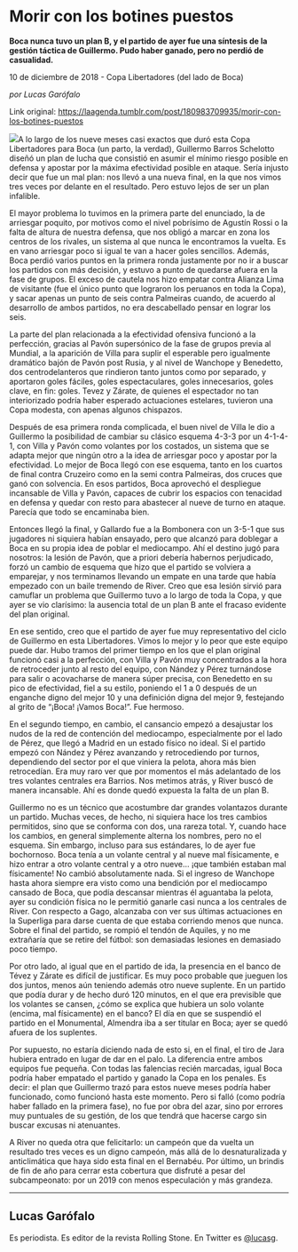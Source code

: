 # Morir con los botines puestos

**Boca nunca tuvo un plan B, y el partido de ayer fue una síntesis de la gestión táctica de Guillermo. Pudo haber ganado, pero no perdió de casualidad.**

10 de diciembre de 2018 - Copa Libertadores (del lado de Boca)

_por Lucas Garófalo_

Link original: https://laagenda.tumblr.com/post/180983709935/morir-con-los-botines-puestos

![](https://64.media.tumblr.com/b57284f709401dc0d02aecee5ca6b12d/tumblr_inline_pjiz57LRIk1t6q87u_500.jpg)A lo largo de los
nueve meses casi exactos que duró esta Copa Libertadores para Boca (un parto,
la verdad), Guillermo Barros Schelotto diseñó un plan de lucha que consistió en
asumir el mínimo riesgo posible en defensa y apostar por la máxima efectividad
posible en ataque. Sería injusto decir que fue un mal
plan: nos llevó a una nueva final, en la que nos vimos tres veces por delante
en el resultado. Pero estuvo lejos de ser un plan infalible. 

El mayor problema lo tuvimos en la primera
parte del enunciado, la de arriesgar poquito, por motivos como el nivel
pobrísimo de Agustín Rossi o la falta de altura de nuestra defensa, que nos
obligó a marcar en zona los centros de los rivales, un sistema al que nunca le
encontramos la vuelta. Es en vano arriesgar poco si igual te van a hacer goles
sencillos. Además, Boca perdió varios puntos en la primera ronda justamente por
no ir a buscar los partidos con más decisión, y estuvo a punto de quedarse
afuera en la fase de grupos. El exceso de cautela nos hizo empatar contra
Alianza Lima de visitante (fue el único punto que lograron los peruanos en toda
la Copa), y sacar apenas un punto de seis contra Palmeiras cuando, de acuerdo
al desarrollo de ambos partidos, no era descabellado pensar en lograr los seis. 



La parte del plan relacionada a la efectividad
ofensiva funcionó a la perfección, gracias al Pavón supersónico de la fase de
grupos previa al Mundial, a la aparición de Villa para suplir el esperable pero
igualmente dramático bajón de Pavón post Rusia, y al nivel de Wanchope y
Benedetto, dos centrodelanteros que rindieron tanto juntos como por separado, y
aportaron goles fáciles, goles espectaculares, goles innecesarios, goles clave,
en fin: goles. Tevez y Zárate, de quienes el espectador no tan interiorizado
podría haber esperado actuaciones estelares, tuvieron una Copa modesta, con
apenas algunos chispazos. 

Después de esa primera ronda complicada, el
buen nivel de Villa le dio a Guillermo la posibilidad de cambiar su clásico
esquema 4-3-3 por un 4-1-4-1, con Villa y Pavón como volantes por los costados,
un sistema que se adapta mejor que ningún otro a la idea de arriesgar poco y
apostar por la efectividad. Lo mejor de Boca llegó con ese esquema, tanto en
los cuartos de final contra Cruzeiro como en la semi contra Palmeiras, dos
cruces que ganó con solvencia. En esos partidos, Boca aprovechó el despliegue
incansable de Villa y Pavón, capaces de cubrir los espacios con tenacidad en
defensa y quedar con resto para abastecer al nueve de turno en ataque. Parecía
que todo se encaminaba bien. 

Entonces llegó la final, y Gallardo fue a la
Bombonera con un 3-5-1 que sus jugadores ni siquiera habían ensayado, pero que
alcanzó para doblegar a Boca en su propia idea de poblar el mediocampo. Ahí el
destino jugó para nosotros: la lesión de Pavón, que a priori debería habernos
perjudicado, forzó un cambio de esquema que hizo que el partido se volviera a
emparejar, y nos terminamos llevando un empate en una tarde que había empezado
con un baile tremendo de River. Creo que esa lesión sirvió para camuflar un
problema que Guillermo tuvo a lo largo de toda la Copa, y que ayer se vio
clarísimo: la ausencia total de un plan B ante el fracaso evidente del plan
original. 

En ese sentido, creo que el partido de ayer
fue muy representativo del ciclo de Guillermo en esta Libertadores. Vimos lo
mejor y lo peor que este equipo puede dar. Hubo tramos del primer tiempo en los
que el plan original funcionó casi a la perfección, con Villa y Pavón muy
concentrados a la hora de retroceder junto al resto del equipo, con Nández y
Pérez turnándose para salir o acovacharse de manera súper precisa, con
Benedetto en su pico de efectividad, fiel a su estilo, poniendo el 1 a 0
después de un enganche digno del mejor 10 y una definición digna del mejor 9,
festejando al grito de “¡Boca! ¡Vamos Boca!”. Fue hermoso. 

En el segundo tiempo, en cambio, el cansancio
empezó a desajustar los nudos de la red de contención del mediocampo,
especialmente por el lado de Pérez, que llegó a Madrid en un estado físico no
ideal. Si el partido empezó con Nández y Pérez avanzando y retrocediendo por
turnos, dependiendo del sector por el que viniera la pelota, ahora más bien
retrocedían. Era muy raro ver que por momentos el más adelantado de los tres
volantes centrales era Barrios. Nos metimos atrás, y River buscó de manera
incansable. Ahí es donde quedó expuesta la falta de un plan B. 

Guillermo no es un técnico que acostumbre dar
grandes volantazos durante un partido. Muchas veces, de hecho, ni siquiera hace
los tres cambios permitidos, sino que se conforma con dos, una rareza total. Y,
cuando hace los cambios, en general simplemente alterna los nombres, pero no el
esquema. Sin embargo, incluso para sus estándares, lo de ayer fue bochornoso.
Boca tenía a un volante central y al nueve mal físicamente, e hizo entrar a
otro volante central y a otro nueve… ¡que también estaban mal físicamente! No
cambió absolutamente nada. Si el ingreso de Wanchope hasta ahora siempre era
visto como una bendición por el mediocampo cansado de Boca, que podía descansar
mientras él aguantaba la pelota, ayer su condición física no le permitió
ganarle casi nunca a los centrales de River. Con respecto a Gago, alcanzaba con
ver sus últimas actuaciones en la Superliga para darse cuenta de que estaba
corriendo menos que nunca. Sobre el final del partido, se rompió el tendón de Aquiles, y no me extrañaría que se retire del fútbol: son demasiadas lesiones
en demasiado poco tiempo. 

Por otro lado, al igual que en el partido de
ida, la presencia en el banco de Tévez y Zárate es difícil de justificar. Es
muy poco probable que jueguen los dos juntos, menos aún teniendo además otro
nueve suplente. En un partido que podía durar y de hecho duró 120 minutos, en
el que era previsible que los volantes se cansen, ¿cómo se explica que hubiera
un solo volante (encima, mal físicamente) en el banco? El día en que se
suspendió el partido en el Monumental, Almendra iba a ser titular en Boca; ayer
se quedó afuera de los suplentes. 

Por supuesto, no estaría diciendo nada de esto
si, en el final, el tiro de Jara hubiera entrado en lugar de dar en el palo. La
diferencia entre ambos equipos fue pequeña. Con todas las falencias recién
marcadas, igual Boca podría haber empatado el partido y ganado la Copa en los
penales. Es decir: el plan que Guillermo trazó para estos nueve meses podría
haber funcionado, como funcionó hasta este momento. Pero si falló (como podría
haber fallado en la primera fase), no fue por obra del azar, sino por errores
muy puntuales de su gestión, de los que tendrá que hacerse cargo sin buscar
excusas ni atenuantes. 

A River no queda otra que felicitarlo: un
campeón que da vuelta un resultado tres veces es un digno campeón, más allá de
lo desnaturalizada y anticlimática que haya sido esta final en el Bernabéu. Por
último, un brindis de fin de año para cerrar esta cobertura que disfruté a
pesar del subcampeonato: por un 2019 con menos especulación y más grandeza.



---

Lucas Garófalo
--------------

 Es periodista. Es editor de la revista Rolling Stone. En Twitter es [@lucasg](https://twitter.com/lucasg?lang=es). 

